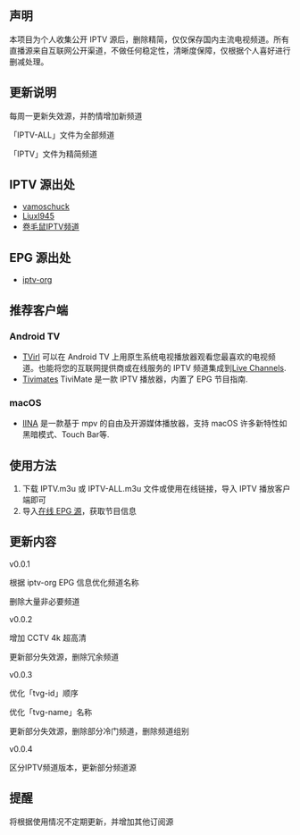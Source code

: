 ## 声明

本项目为个人收集公开 IPTV 源后，删除精简，仅仅保存国内主流电视频道。所有直播源来自互联网公开渠道，不做任何稳定性，清晰度保障，仅根据个人喜好进行删减处理。

## 更新说明

每周一更新失效源，并酌情增加新频道

「IPTV-ALL」文件为全部频道

「IPTV」文件为精简频道

## IPTV 源出处

- [vamoschuck](https://github.com/vamoschuck/TV/blob/main/M3U)
- [Liuxl945](https://github.com/Liuxl945/TV)
- [卷毛鼠IPTV频道](https://jmstv.github.io)

## EPG 源出处

- [iptv-org](https://iptv-org.github.io/epg/guides/cn/tv.cctv.com.epg.xml)

## 推荐客户端

### Android TV

- [TVirl](https://play.google.com/store/apps/details?id=by.stari4ek.tvirl) 可以在 Android TV 上用原生系统电视播放器观看您最喜欢的电视频道。也能将您的互联网提供商或在线服务的 IPTV 频道集成到[Live Channels](https://play.google.com/store/apps/details?id=com.google.android.tv).
- [Tivimates](https://tivimates.com) TiviMate 是一款 IPTV 播放器，内置了 EPG 节目指南.


### macOS
    
- [IINA](https://iina.io/) 是一款基于 mpv 的自由及开源媒体播放器，支持 macOS 许多新特性如黑暗模式、Touch Bar等.


## 使用方法

1. 下载 IPTV.m3u 或 IPTV-ALL.m3u 文件或使用在线链接，导入 IPTV 播放客户端即可
2. 导入[在线 EPG 源](https://iptv-org.github.io/epg/guides/cn/tv.cctv.com.epg.xml)，获取节目信息 

## 更新内容

v0.0.1


根据 iptv-org EPG 信息优化频道名称

删除大量非必要频道

v0.0.2

增加 CCTV 4k 超高清

更新部分失效源，删除冗余频道

v0.0.3

优化「tvg-id」顺序

优化「tvg-name」名称

更新部分失效源，删除部分冷门频道，删除频道组别

v0.0.4

区分IPTV频道版本，更新部分频道源

## 提醒

将根据使用情况不定期更新，并增加其他订阅源
